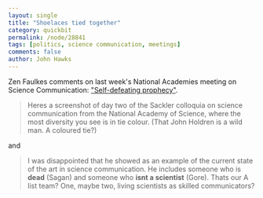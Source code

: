 ```yaml
---
layout: single 
title: "Shoelaces tied together" 
category: quickbit
permalink: /node/28841
tags: [politics, science communication, meetings] 
comments: false 
author: John Hawks 
---
```


Zen Faulkes comments on last week's National Academies meeting on Science Communication: <a href="http://neurodojo.blogspot.com/2012/05/self-defeating-prophecy.html">"Self-defeating prophecy"</a>.

<blockquote>Heres a screenshot of day two of the Sackler colloquia on science communication from the National Academy of Science, where the most diversity you see is in tie colour. (That John Holdren is a wild man. A coloured tie?)</blockquote>

and

<blockquote>I was disappointed that he showed as an example of the current state of the art in science communication. He includes someone who is <strong>dead</strong> (Sagan) and someone who <strong>isnt a scientist</strong> (Gore). Thats our A list team? One, maybe two, living scientists as skilled communicators?



